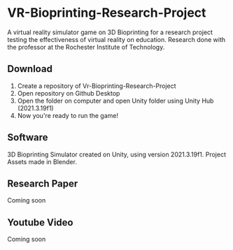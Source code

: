 # VR-Bioprinting-Research-Project
A virtual reality simulator game on 3D Bioprinting for a research project testing the effectiveness of virtual reality on education. Research done with the professor at the Rochester Institute of Technology. 

## Download
1. Create a repository of Vr-Bioprinting-Research-Project
2. Open repository on Github Desktop
3. Open the folder on computer and open Unity folder using Unity Hub (2021.3.19f1) 
4. Now you're ready to run the game!

## Software
3D Bioprinting Simulator created on Unity, using version 2021.3.19f1. 
Project Assets made in Blender. 

## Research Paper
Coming soon 

## Youtube Video
Coming soon

